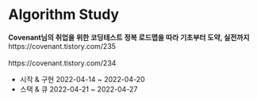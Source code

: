 <h1>Algorithm Study</h1>
<b>Covenant님의 취업을 위한 코딩테스트 정복 로드맵을 따라 기초부터 도약, 실전까지</b>https://covenant.tistory.com/235<br/><br/>
https://covenant.tistory.com/234<br/>
<ul>
    <li>시작 & 구현 2022-04-14 ~ 2022-04-20</li>
    <li>스택 & 큐 2022-04-21 ~ 2022-04-27</li>
</ul>
